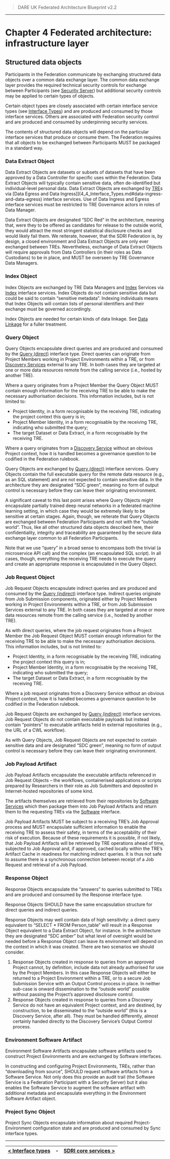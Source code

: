 > DARE UK Federated Architecture Blueprint  v2.2
----

# Chapter 4 Federated architecture: infrastructure layer
## Structured data objects

Participants in the Federation communicate by exchanging structured data objects over a common data exchange layer. The common data exchange layer provides the required technical security controls for exchange between Participants (see [Security Server](4_6_SDRI_Core_Services.md)) but additional security controls may be applied to certain types of objects. 

Certain object types are closely associated with certain interface service types (see [Interface Types](4_4_Interface_Types.md)) and are produced and consumed by those interface services. Others are associated with Federation security control and are produced and consumed by underpinning security services.

The contents of structured data objects will depend on the particular interface services that produce or consume them.
The Federation requires that all objects to be exchanged between Participants MUST be packaged in a standard way.

### Data Extract Object

Data Extract Objects are datasets or subsets of datasets that have been approved by a Data Controller for specific uses within the Federation. Data Extract Objects will typically contain sensitive data, often de-identified but individual-level personal data. Data Extract Objects are exchanged by [TRE](4_3_1_TRE.md)s via [Data Egress and Data Ingress]](4_4_Interface_Types.md#data-ingress-and-data-egress) interface services. Use of Data Ingress and Egress interface services must be restricted to TRE Governance actors in roles of Data Manager.

Data Extract Objects are designated “SDC Red” in the architecture, meaning that, were they to be offered as candidates for release to the outside world, they would attract the most stringent statistical disclosure checks and would likely fail them. We reiterate, however, that the SDRI Federation is, by design, a closed environment and Data Extract Objects are only ever exchanged between TREs. Nevertheless, exchange of Data Extract Objects will require approvals from Data Controllers (in their roles as Data Custodians) to be in place, and MUST be overseen by TRE Governance Data Managers.

### Index Object

Index Objects are exchanged by TRE Data Managers and [Index](4_3_2_Index_Service.md) Services via [Index](4_4_Interface_Types.md#index) interface services. Index Objects do not contain sensitive data but could be said to contain “sensitive metadata”. Indexing individuals means that Index Objects will contain lists of personal identifiers and their exchange must be governed accordingly.

Index Objects are needed for certain kinds of data linkage. See [Data Linkage](../5_Data_Layer/5_5_Data_Interoperability.md) for a fuller treatment. 

### Query Object

Query Objects encapsulate direct queries and are produced and consumed by the 
[Query (direct)](4_4_Interface_Types.md#query-direct) interface type.
Direct queries can originate from Project Members working in Project Environments within a TRE, or from [Discovery Services](4_3_3_Discovery_Service.md) external to any TRE. In both cases they are targeted at one or more data resources remote from the calling service (i.e., hosted by another TRE). 

Where a query originates from a Project Member the Query Object MUST contain enough information for the receiving TRE to be able to make the necessary authorisation decisions. This information includes, but is not limited to:
 * Project Identity, in a form recognisable by the receiving TRE, indicating the project context this query is in;
 * Project Member Identity, in a form recognisable by the receiving TRE, indicating who submitted the query;
 * The target Dataset or Data Extract, in a form recognisable by the receiving TRE.

Where a query originates from a [Discovery Service](4_3_3_Discovery_Service.md) without an obvious Project context, how it is handled becomes a governance question to be codified in the Federation rulebook.

Query Objects are exchanged by [Query (direct)](4_4_Interface_Types.md#query-direct) interface services. Query Objects contain the full executable query for the remote data resource (e.g., as an SQL statement) and are not expected to contain sensitive data. In the architecture they are designated “SDC green”, meaning no form of output control is necessary before they can leave their originating environment.

A significant caveat to this last point arises where Query Objects might encapsulate partially trained deep neural networks in a federated machine learning setting, in which case they would be extremely likely to be sensitive at certain stages.
Again, though, we reiterate that Query Objects are exchanged between Federation Participants and not with the “outside world”. Thus, like all other structured data objects described here, their confidentiality, integrity and traceability are guaranteed by the secure data exchange layer common to all Federation Participants.

Note that we use “query” in a broad sense to encompass both the trivial (a microservice API call) and the complex (an encapsulated SQL script). In all cases, though, everything the receiving TRE needs to execute the query and create an appropriate response is encapsulated in the Query Object.

### Job Request Object

Job Request Objects encapsulate indirect queries and are produced and consumed by the
[Query (indirect)](4_4_Interface_Types.md#query-indirect) interface type.
Indirect queries originate from Job Submission components, originated either by Project Members working in Project Environments within a TRE, or from Job Submission Services external to any TRE. In both cases they are targeted at one or more data resources remote from the calling service (i.e., hosted by another TRE). 

As with direct queries, where the job request originates from a Project Member the Job Request Object MUST contain enough information for the receiving TRE to be able to make the necessary authorisation decisions. This information includes, but is not limited to:
 * Project Identity, in a form recognisable by the receiving TRE, indicating the project context this query is in;
 * Project Member Identity, in a form recognisable by the receiving TRE, indicating who submitted the query;
 * The target Dataset or Data Extract, in a form recognisable by the receiving TRE.

Where a job request originates from a Discovery Service without an obvious Project context, how it is handled becomes a governance question to be codified in the Federation rulebook.

Job Request Objects are exchanged by [Query (indirect)](4_4_Interface_Types.md#query-indirect) interface services. Job Request Objects do not contain executable payloads but instead contain “pointers” to executable artifacts held in external repositories (e.g., the URL of a CWL workflow). 

As with Query Objects, Job Request Objects are not expected to contain sensitive data and are designated “SDC green”, meaning no form of output control is necessary before they can leave their originating environment.

### Job Payload Artifact

Job Payload Artifacts encapsulate the executable artifacts referenced in Job Request Objects – the workflows, containerised applications or scripts prepared by Researchers in their role as Job Submitters and deposited in Internet-hosted repositories of some kind.

The artifacts themselves are retrieved from their repositories by [Software Services](4_4_5_Software_Service.md) which then package them into Job Payload Artifacts and return them to the requesting TREs via the [Software](4_4_Interface_Types.md#software) interface.

Job Payload Artifacts MUST be subject to a receiving TRE’s Job Approval process and MUST encapsulate sufficient information to enable the receiving TRE to assess their safety, in terms of the acceptability of their risk of execution. Because of these requirements it is possible, if not likely, that Job Payload Artifacts will be retrieved by TRE operations ahead of time, subjected to Job Approval and, if approved, cached locally within the TRE’s Artifact Cache in readiness for matching indirect queries. It is thus not safe to assume there is a synchronous connection between receipt of a Job Request and retrieval of a Job Payload.

### Response Object

Response Objects encapsulate the “answers” to queries submitted to TREs and are produced and consumed by the Response interface type.

Response Objects SHOULD have the same encapsulation structure for direct queries and indirect queries.

Response Objects may well contain data of high sensitivity: a direct query equivalent to “SELECT * FROM Person_table” will result in a Response Object equivalent to a Data Extract Object, for instance. In the architecture they are designated “SDC amber” but what level of oversight would be needed before a Response Object can leave its environment will depend on the context in which it was created. There are two scenarios we should consider. 

 1. Response Objects created in response to queries from an approved Project cannot, by definition, include data not already authorised for use by the Project Members. In this case Response Objects will either be returned to a Project Environment within a TRE, or to a secure Job Submission Service with an Output Control process in place. In neither sub-case is onward dissemination to the “outside world” possible without passing the Project’s approved disclosure control.
 2. Response Objects created in response to queries from a Discovery Service do not have an equivalent Project context, and are destined, by construction, to be disseminated to the “outside world” (this is a Discovery Service, after all). They must be handled differently, almost certainly handed directly to the Discovery Service’s Output Control process.

### Environment Software Artifact

Environment Software Artifacts encapsulate software artifacts used to construct Project Environments and are exchanged by Software interfaces.

In constructing and configuring Project Environments, TREs, rather than “downloading from source”, SHOULD request software artifacts from a Software Service. Not only does this provide an audit trail (the Software Service is a Federation Participant with a Security Server) but it also enables the Software Service to augment the software artifact with additional metadata and encapsulate everything in the Environment Software Artifact object.

### Project Sync Object

Project Sync Objects encapsulate information about required Project-Environment configuration state and are produced and consumed by Sync interface types.


----

| [< Interface types](4_4_Interface_Types.md) | - | [SDRI core services >](4_6_SDRI_Core_Services.md) |
| ---- | ---- | ---- |


